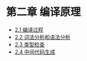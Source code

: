 # 第二章 编译原理

- [2.1 编译过程](https://github.com/Uyouii/Reading/blob/master/go/Go%E8%AF%AD%E8%A8%80%E8%AE%BE%E8%AE%A1%E4%B8%8E%E5%AE%9E%E7%8E%B0/%E7%AC%AC%E4%BA%8C%E7%AB%A0%20%E7%BC%96%E8%AF%91%E5%8E%9F%E7%90%86/2.1%20%E7%BC%96%E8%AF%91%E8%BF%87%E7%A8%8B.md)
- [2.2 词法分析和语法分析](https://github.com/Uyouii/Reading/blob/master/go/Go%E8%AF%AD%E8%A8%80%E8%AE%BE%E8%AE%A1%E4%B8%8E%E5%AE%9E%E7%8E%B0/%E7%AC%AC%E4%BA%8C%E7%AB%A0%20%E7%BC%96%E8%AF%91%E5%8E%9F%E7%90%86/2.2%20%E8%AF%8D%E6%B3%95%E5%88%86%E6%9E%90%E5%92%8C%E8%AF%AD%E6%B3%95%E5%88%86%E6%9E%90.md)
- [2.3 类型检查](https://github.com/Uyouii/Reading/blob/master/go/Go%E8%AF%AD%E8%A8%80%E8%AE%BE%E8%AE%A1%E4%B8%8E%E5%AE%9E%E7%8E%B0/%E7%AC%AC%E4%BA%8C%E7%AB%A0%20%E7%BC%96%E8%AF%91%E5%8E%9F%E7%90%86/2.3%20%E7%B1%BB%E5%9E%8B%E6%A3%80%E6%9F%A5.md)
- [2.4 中间代码生成](https://github.com/Uyouii/Reading/blob/master/go/Go%E8%AF%AD%E8%A8%80%E8%AE%BE%E8%AE%A1%E4%B8%8E%E5%AE%9E%E7%8E%B0/%E7%AC%AC%E4%BA%8C%E7%AB%A0%20%E7%BC%96%E8%AF%91%E5%8E%9F%E7%90%86/2.4%20%E4%B8%AD%E9%97%B4%E4%BB%A3%E7%A0%81%E7%94%9F%E6%88%90.md)
